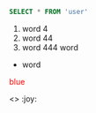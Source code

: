 ```SQL
SELECT * FROM 'user'

```  
1. word 4
2. word 44
3. word 444
word
* word 
<p style="color: red">blue</p>
<>
:joy: